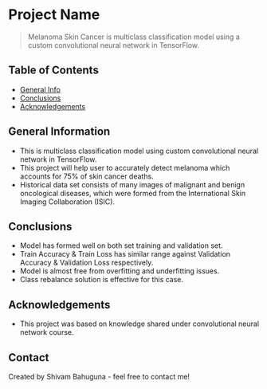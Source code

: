 # Project Name
> Melanoma Skin Cancer is multiclass classification model using a custom convolutional neural network in TensorFlow. 


## Table of Contents
* [General Info](#general-information)
* [Conclusions](#conclusions)
* [Acknowledgements](#acknowledgements)

<!-- You can include any other section that is pertinent to your problem -->

## General Information
- This is multiclass classification model using custom convolutional neural network in TensorFlow. 
- This project will help user to accurately detect melanoma which accounts for 75% of skin cancer deaths.
- Historical data set consists of many images of malignant and benign oncological diseases, which were formed from the International Skin Imaging Collaboration (ISIC).


## Conclusions
- Model has formed well on both set training and validation set.
- Train Accuracy & Train Loss has similar range against Validation Accuracy & Validation Loss respectively.
- Model is almost free from overfitting and underfitting issues.
- Class rebalance solution is effective for this case.


<!-- As the libraries versions keep on changing, it is recommended to mention the version of library used in this project -->

## Acknowledgements
- This project was based on knowledge shared under convolutional neural network course.


## Contact
Created by Shivam Bahuguna - feel free to contact me!
